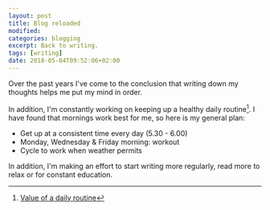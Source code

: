 ```yaml
---
layout: post
title: Blog reloaded
modified:
categories: blogging
excerpt: Back to writing.
tags: [writing]
date: 2018-05-04T09:52:06+02:00
---
```


Over the past years I've come to the conclusion that writing down my thoughts helps me put my mind in order.

In addition, I'm constantly working on keeping up a healthy daily routine[^1]. I have found that mornings work best for me, so here is my general plan:

- Get up at a consistent time every day (5.30 - 6.00)
- Monday, Wednesday & Friday morning: workout
- Cycle to work when weather permits

In addition, I'm making an effort to start writing more regularly, read more to relax or for constant education.

[^1]: [Value of a daily routine](https://youtu.be/lSKpu_qGMH4)
